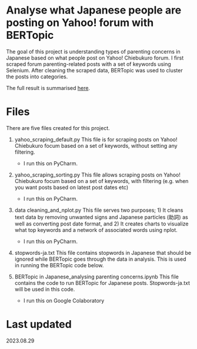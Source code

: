 # Analyse what Japanese people are posting on Yahoo! forum with BERTopic
The goal of this project is understanding types of parenting concerns in Japanese based on what people post on Yahoo! Chiebukuro forum. 
I first scraped forum parenting-related posts with a set of keywords using Selenium. After cleaning the scraped data, BERTopic was used to cluster the posts into categories. 

The full result is summarised [here](https://note.com/ati_sum/n/n236c2669b6dd#4a63873f-5949-45e0-9d3c-2014159a7322).

# Files 
There are five files created for this project. 

1. yahoo_scraping_default.py
   This file is for scraping posts on Yahoo! Chiebukuro focum based on a set of keywords, without setting any filtering.
   * I run this on PyCharm.

2. yahoo_scraping_sorting.py
   This file allows scraping posts on Yahoo! Chiebukuro focum based on a set of keywords, with filtering (e.g. when you want posts based on latest post dates etc)
    * I run this on PyCharm.

3. data cleaning_and_nplot.py
   This file serves two purposes; 1) It cleans text data by removing unwanted signs and Japanese particles (助詞) as well as converting post date format, and 2) It creates charts to visualize what top keywords and a network of associated words using nplot.
    * I run this on PyCharm.
  
4. stopwords-ja.txt
   This file contains stopwords in Japanese that should be ignored while BERTopic goes through the data in analysis. This is used in running the BERTopic code below.
  
5. BERTopic in Japanese_analysing parenting concerns.ipynb
   This file contains the code to run BERTopic for Japanese posts. Stopwords-ja.txt will be used in this code.   
    * I run this on Google Colaboratory

# Last updated
2023.08.29
